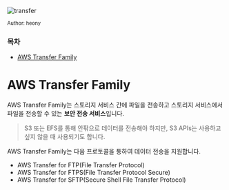 ![transfer](https://github.com/oueya1479/aws-101/assets/147911523/7d79ad48-5a9a-45a2-a6f2-71c6e20fdc1c)

<small>Author: heony</small>

### 목차

- [AWS Transfer Family](#aws-transfer-family)

# AWS Transfer Family

AWS Transfer Family는 스토리지 서비스 간에 파일을 전송하고 스토리지 서비스에서 파일을 전송할 수 있는 **보안 전송 서비스**입니다. 

> S3 또는 EFS를 통해 안팎으로 데이터를 전송해야 하지만, S3 APIs는 사용하고 싶지 않을 때 사용되기도 합니다.

AWS Transfer Family는 다음 프로토콜을 통하여 데이터 전송을 지원합니다.

- AWS Transfer for FTP(File Transfer Protocol)
- AWS Transfer for FTPS(File Transfer Protocol Secure)
- AWS Transfer for SFTP(Secure Shell File Transfer Protocol)